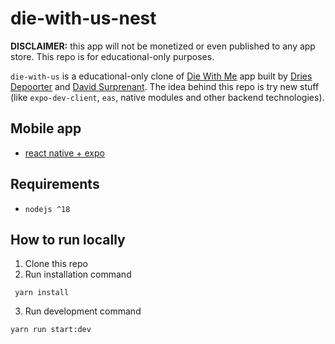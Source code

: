 # die-with-us-nest
**DISCLAIMER:** this app will not be monetized or even published to any app store. This repo is for educational-only purposes.

`die-with-us` is a educational-only clone of [Die With Me](https://diewithme.online/) app built by [Dries Depoorter](https://driesdepoorter.be/) and [David Surprenant](https://davidsurprenant.com/). The idea behind this repo is try new stuff (like `expo-dev-client`, `eas`, native modules and other backend technologies).

## Mobile app
 - [react native + expo](https://github.com/jrafaaael/die-with-us-mobile)

## Requirements
- `nodejs ^18`

## How to run locally
1. Clone this repo
2. Run installation command
```
 yarn install
```
3. Run development command
```
yarn run start:dev
```